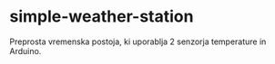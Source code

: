 # simple-weather-station

Preprosta vremenska postoja, ki uporablja 2 senzorja temperature in Arduino.
